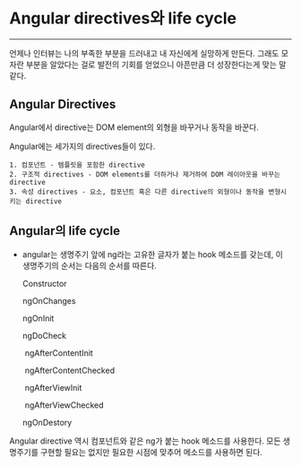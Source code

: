 # Angular directives와 life cycle

---

언제나 인터뷰는 나의 부족한 부분을 드러내고 내 자신에게 실망하게 만든다. 그래도 모자란 부분을 알았다는 걸로 발전의 기회를 얻었으니 아픈만큼 더 성장한다는게 맞는 말 같다.

## Angular Directives

Angular에서 directive는 DOM element의 외형을 바꾸거나 동작을 바꾼다.

Angular에는 세가지의 directives들이 있다.

	1. 컴포넌트 - 템플릿을 포함한 directive
 	2. 구조적 directives - DOM elements를 더하거나 제거하여 DOM 레이아웃을 바꾸는 directive
 	3. 속성 directives - 요소, 컴포넌트 혹은 다른 directive의 외형이나 동작을 변형시키는 directive

## Angular의 life cycle

- angular는 생명주기 앞에 ng라는 고유한 글자가 붙는 hook 메소드를 갖는데, 이 생명주기의 순서는 다음의 순서를 따른다.

  Constructor

  ngOnChanges

  ngOnInit

  ngDoCheck

  ​	ngAfterContentInit

  ​	ngAfterContentChecked

  ​	ngAfterViewInit

  ​	ngAfterViewChecked

  ngOnDestory

Angular directive 역시 컴포넌트와 같은 ng가 붙는 hook 메소드를 사용한다. 모든 생명주기를 구현할 필요는 없지만 필요한 시점에 맞추어 메소드를 사용하면 된다.

